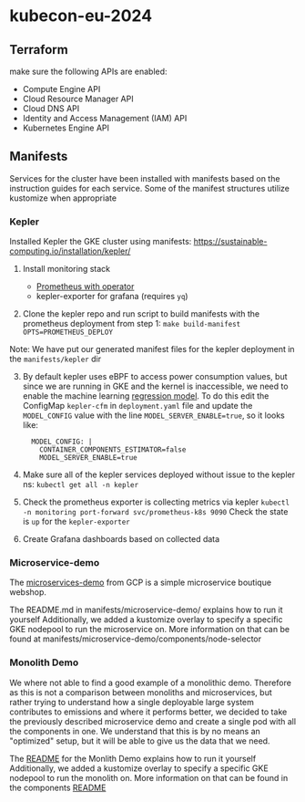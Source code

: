 # kubecon-eu-2024

## Terraform

make sure the following APIs are enabled:

- Compute Engine API 
- Cloud Resource Manager API
- Cloud DNS API 
- Identity and Access Management (IAM) API
- Kubernetes Engine API

## Manifests

Services for the cluster have been installed with manifests based on the instruction guides for
each service. Some of the manifest structures utilize kustomize when appropriate

### Kepler

Installed Kepler the GKE cluster using manifests: https://sustainable-computing.io/installation/kepler/

1. Install monitoring stack
   - [Prometheus with operator](https://sustainable-computing.io/installation/kepler/#deploy-the-prometheus-operator)
   - kepler-exporter for grafana (requires `yq`)

2. Clone the kepler repo and run script to build manifests with the prometheus deployment from step 1:
 `make build-manifest OPTS=PROMETHEUS_DEPLOY`

Note: We have put our generated manifest files for the kepler deployment in the `manifests/kepler` dir

3. By default kepler uses eBPF to access power consumption values, but since we are running in GKE and the kernel is
   inaccessible, we need to enable the machine learning [regression model](https://sustainable-computing.io/kepler_model_server/get_started/#step-2-learn-how-to-obtain-power-model).
   To do this edit the ConfigMap `kepler-cfm` in `deployment.yaml` file and update the `MODEL_CONFIG` value with the line `MODEL_SERVER_ENABLE=true`, so it looks like:
   ```
     MODEL_CONFIG: |
       CONTAINER_COMPONENTS_ESTIMATOR=false
       MODEL_SERVER_ENABLE=true
   ```

4. Make sure all of the kepler services deployed without issue to the kepler ns:
 `kubectl get all -n kepler`

5. Check the prometheus exporter is collecting metrics via kepler
 `kubectl -n monitoring port-forward svc/prometheus-k8s 9090`
  Check the state is `up` for the `kepler-exporter`

6. Create Grafana dashboards based on collected data

### Microservice-demo

The [microservices-demo](https://github.com/GoogleCloudPlatform/microservices-demo) from GCP is a simple microservice
boutique webshop.

The README.md in manifests/microservice-demo/ explains how to run it yourself
Additionally, we added a kustomize overlay to specify a specific GKE nodepool
to run the microservice on. More information on that can be found at manifests/microservice-demo/components/node-selector

### Monolith Demo

We where not able to find a good example of a monolithic demo. Therefore as
this is not a comparison between monoliths and microservices, but rather trying
to understand how a single deployable large system contributes to emissions and
where it performs better, we decided to take the previously described
microservice demo and create a single pod with all the components in one. We
understand that this is by no means an "optimized" setup, but it will be able
to give us the data that we need. 

The [README](manifests/monolith-demo/README.md) for the Monlith Demo explains how to run it yourself
Additionally, we added a kustomize overlay to specify a specific GKE nodepool
to run the monolith on. More information on that can be found in the components [README](manifests/monolith-demo/components/node-selector/README.md)

